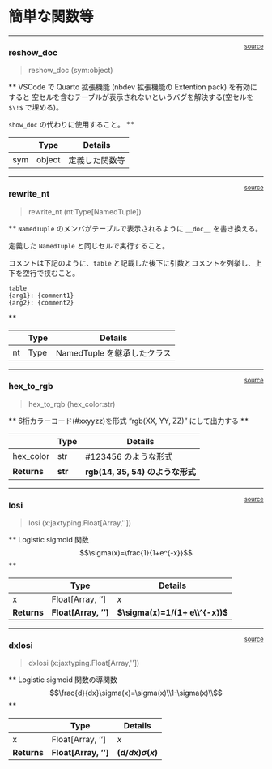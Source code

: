 # 簡単な関数等


<!-- WARNING: THIS FILE WAS AUTOGENERATED! DO NOT EDIT! -->

------------------------------------------------------------------------

<a
href="https://github.com/SuzuSys/KalmanPaper/blob/main/KalmanPaper/simple.py#L41"
target="_blank" style="float:right; font-size:smaller">source</a>

### reshow_doc

>  reshow_doc (sym:object)

* * VSCode で Quarto 拡張機能 (nbdev 拡張機能の Extention pack)
を有効にすると
空セルを含むテーブルが表示されないというバグを解決する(空セルを `$\!$`
で埋める)。

`show_doc` の代わりに使用すること。 * *

<table>
<thead>
<tr>
<th></th>
<th><strong>Type</strong></th>
<th><strong>Details</strong></th>
</tr>
</thead>
<tbody>
<tr>
<td>sym</td>
<td>object</td>
<td>定義した関数等</td>
</tr>
</tbody>
</table>

------------------------------------------------------------------------

<a
href="https://github.com/SuzuSys/KalmanPaper/blob/main/KalmanPaper/simple.py#L54"
target="_blank" style="float:right; font-size:smaller">source</a>

### rewrite_nt

>  rewrite_nt (nt:Type[NamedTuple])

* * `NamedTuple` のメンバがテーブルで表示されるように `__doc__`
を書き換える。

定義した `NamedTuple` と同じセルで実行すること。

コメントは下記のように、`table`
と記載した後下に引数とコメントを列挙し、上下を空行で挟むこと。


    table
    {arg1}: {comment1}
    {arg2}: {comment2}

* *

<table>
<thead>
<tr>
<th></th>
<th><strong>Type</strong></th>
<th><strong>Details</strong></th>
</tr>
</thead>
<tbody>
<tr>
<td>nt</td>
<td>Type</td>
<td>NamedTuple を継承したクラス</td>
</tr>
</tbody>
</table>

------------------------------------------------------------------------

<a
href="https://github.com/SuzuSys/KalmanPaper/blob/main/KalmanPaper/simple.py#L91"
target="_blank" style="float:right; font-size:smaller">source</a>

### hex_to_rgb

>  hex_to_rgb (hex_color:str)

* * 6桁カラーコード(#xxyyzz)を形式 “rgb(XX, YY, ZZ)” にして出力する * *

<table>
<thead>
<tr>
<th></th>
<th><strong>Type</strong></th>
<th><strong>Details</strong></th>
</tr>
</thead>
<tbody>
<tr>
<td>hex_color</td>
<td>str</td>
<td>#123456 のような形式</td>
</tr>
<tr>
<td><strong>Returns</strong></td>
<td><strong>str</strong></td>
<td><strong>rgb(14, 35, 54) のような形式</strong></td>
</tr>
</tbody>
</table>

------------------------------------------------------------------------

<a
href="https://github.com/SuzuSys/KalmanPaper/blob/main/KalmanPaper/simple.py#L106"
target="_blank" style="float:right; font-size:smaller">source</a>

### losi

>  losi (x:jaxtyping.Float[Array,''])

* * Logistic sigmoid 関数
$$\sigma(x)=\frac{1}{1+e^{-x}}$$
* *

<table>
<thead>
<tr>
<th></th>
<th><strong>Type</strong></th>
<th><strong>Details</strong></th>
</tr>
</thead>
<tbody>
<tr>
<td>x</td>
<td>Float[Array, ’’]</td>
<td><span class="math inline"><em>x</em></span></td>
</tr>
<tr>
<td><strong>Returns</strong></td>
<td><strong>Float[Array, ’’]</strong></td>
<td><strong><span class="math inline">$\sigma(x)=1/(1+
e\\^{-x})$</span></strong></td>
</tr>
</tbody>
</table>

------------------------------------------------------------------------

<a
href="https://github.com/SuzuSys/KalmanPaper/blob/main/KalmanPaper/simple.py#L116"
target="_blank" style="float:right; font-size:smaller">source</a>

### dxlosi

>  dxlosi (x:jaxtyping.Float[Array,''])

* * Logistic sigmoid 関数の導関数
$$\frac{d}{dx}\sigma(x)=\sigma(x)\\1-\sigma(x)\\$$
* *

<table>
<thead>
<tr>
<th></th>
<th><strong>Type</strong></th>
<th><strong>Details</strong></th>
</tr>
</thead>
<tbody>
<tr>
<td>x</td>
<td>Float[Array, ’’]</td>
<td><span class="math inline"><em>x</em></span></td>
</tr>
<tr>
<td><strong>Returns</strong></td>
<td><strong>Float[Array, ’’]</strong></td>
<td><strong><span
class="math inline">(<em>d</em>/<em>d</em><em>x</em>)<em>σ</em>(<em>x</em>)</span></strong></td>
</tr>
</tbody>
</table>
